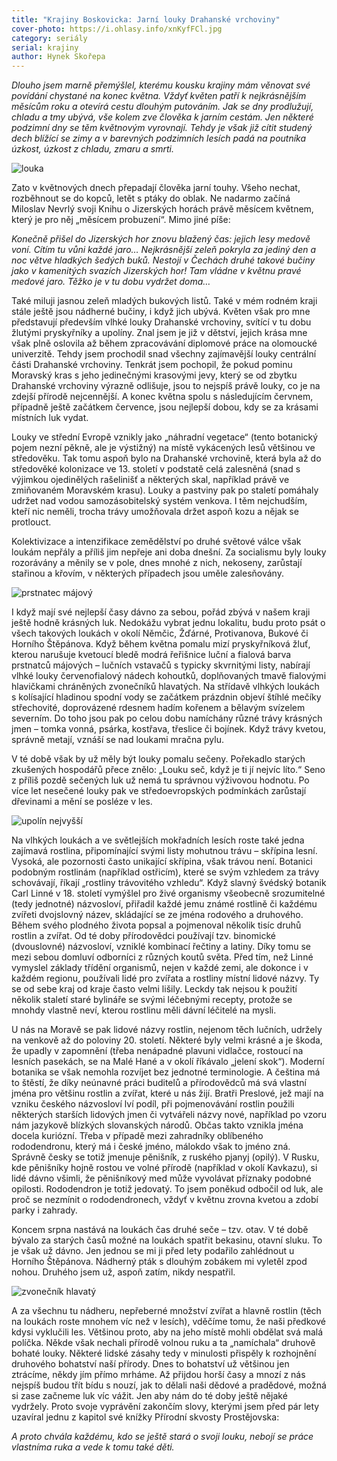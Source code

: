 ```yaml
---
title: "Krajiny Boskovicka: Jarní louky Drahanské vrchoviny"
cover-photo: https://i.ohlasy.info/xnKyfFCl.jpg
category: seriály
serial: krajiny
author: Hynek Skořepa
---
```


*Dlouho jsem marně přemýšlel, kterému kousku krajiny mám věnovat své povídání chystané na konec května. Vždyť květen patří k nejkrásnějším měsícům roku a otevírá cestu dlouhým putováním. Jak se dny prodlužují, chladu a tmy ubývá, vše kolem zve člověka k jarním cestám. Jen některé podzimní dny se těm květnovým vyrovnají. Tehdy je však již cítit studený dech blížící se zimy a v barevných podzimních lesích padá na poutníka úzkost, úzkost z chladu, zmaru a smrti.*

<img src="https://i.ohlasy.info/xnKyfFC.jpg" alt="louka" class="img-responsive">

Zato v květnových dnech přepadají člověka jarní touhy. Všeho nechat, rozběhnout se do kopců, letět s ptáky do oblak. Ne nadarmo začíná Miloslav Nevrlý svoji Knihu o Jizerských horách právě měsícem květnem, který je pro něj „měsícem probuzení“. Mimo jiné píše:

*Konečně přišel do Jizerských hor znovu blažený čas: jejich lesy medově voní. Cítím tu vůni každé jaro… Nejkrásnější zeleň pokryla za jediný den a noc větve hladkých šedých buků. Nestojí v Čechách druhé takové bučiny jako v kamenitých svazích Jizerských hor! Tam vládne v květnu pravé medové jaro. Těžko je v tu dobu vydržet doma…*

Také miluji jasnou zeleň mladých bukových listů. Také v mém rodném kraji stále ještě jsou nádherné bučiny, i když jich ubývá. Květen však pro mne představují především vlhké louky Drahanské vrchoviny, svítící v tu dobu žlutými pryskyřníky a upolíny. Znal jsem je již v dětství, jejich krása mne však plně oslovila až během zpracovávání diplomové práce na olomoucké univerzitě. Tehdy jsem prochodil snad všechny zajímavější louky centrální části Drahanské vrchoviny. Tenkrát jsem pochopil, že pokud pominu Moravský kras s jeho jedinečnými krasovými jevy, který se od zbytku Drahanské vrchoviny výrazně odlišuje, jsou to nejspíš právě louky, co je na zdejší přírodě nejcennější. A konec května spolu s následujícím červnem, případně ještě začátkem července, jsou nejlepší dobou, kdy se za krásami místních luk vydat.

Louky ve střední Evropě vznikly jako „náhradní vegetace“ (tento botanický pojem nezní pěkně, ale je výstižný) na místě vykácených lesů většinou ve středověku. Tak tomu aspoň bylo na Drahanské vrchovině, která byla až do středověké kolonizace ve 13. století v podstatě celá zalesněná (snad s výjimkou ojedinělých rašelinišť a některých skal, například právě ve zmiňovaném Moravském krasu). Louky a pastviny pak po staletí pomáhaly udržet nad vodou samozásobitelský systém venkova. I těm nejchudším, kteří nic neměli, trocha trávy umožňovala držet aspoň kozu a nějak se protlouct.

Kolektivizace a intenzifikace zemědělství po druhé světové válce však loukám nepřály a příliš jim nepřeje ani doba dnešní. Za socialismu byly louky rozorávány a měnily se v pole, dnes mnohé z nich, nekoseny, zarůstají stařinou a křovím, v některých případech jsou uměle zalesňovány.

<img src="https://i.ohlasy.info/5afuv7P.jpg" alt="prstnatec májový" class="img-responsive">

I když mají své nejlepší časy dávno za sebou, pořád zbývá v našem kraji ještě hodně krásných luk. Nedokážu vybrat jednu lokalitu, budu proto psát o všech takových loukách v okolí Němčic, Žďárné, Protivanova, Bukové či Horního Štěpánova. Když během května pomalu mizí pryskyřníková žluť, kterou narušuje kvetoucí bledě modrá řeřišnice luční a fialová barva prstnatců májových – lučních vstavačů s typicky skvrnitými listy, nabírají vlhké louky červenofialový nádech kohoutků, doplňovaných tmavě fialovými hlavičkami chráněných zvonečníků hlavatých. Na střídavě vlhkých loukách s kolísající hladinou spodní vody se začátkem prázdnin objeví štíhlé mečíky střechovité, doprovázené rdesnem hadím kořenem a bělavým svízelem severním. Do toho jsou pak po celou dobu namíchány různé trávy krásných jmen – tomka vonná, psárka, kostřava, třeslice či bojínek. Když trávy kvetou, správně metají, vznáší se nad loukami mračna pylu.

V té době však by už měly být louky pomalu sečeny. Pořekadlo starých zkušených hospodářů přece znělo: „Louku seč, když je ti jí nejvíc líto.“ Seno z příliš pozdě sečených luk už nemá tu správnou výživovou hodnotu. Po více let nesečené louky pak ve středoevropských podmínkách zarůstají dřevinami a mění se posléze v les.

<img src="https://i.ohlasy.info/rweJU0l.jpg" alt="upolín nejvyšší" class="img-responsive">

Na vlhkých loukách a ve světlejších mokřadních lesích roste také jedna zajímavá rostlina, připomínající svými listy mohutnou trávu – skřípina lesní.  Vysoká, ale pozornosti často unikající skřípina, však trávou není. Botanici podobným rostlinám (například ostřicím), které se svým vzhledem za trávy schovávají, říkají „rostliny trávovitého vzhledu“. Když slavný švédský botanik Carl Linné v 18. století vymýšlel pro živé organismy všeobecně srozumitelné (tedy jednotné) názvosloví, přiřadil každé jemu známé rostlině či každému zvířeti dvojslovný název, skládající se ze jména rodového a druhového. Během svého plodného života popsal a pojmenoval několik tisíc druhů rostlin a zvířat. Od té doby přírodovědci používají tzv. binomické (dvouslovné) názvosloví, vzniklé kombinací řečtiny a latiny. Díky tomu se mezi sebou domluví odborníci z různých koutů světa. Před tím, než Linné vymyslel základy třídění organismů, nejen v každé zemi, ale dokonce i v každém regionu, používali lidé pro zvířata a rostliny místní lidové názvy. Ty se od sebe kraj od kraje často velmi lišily. Leckdy tak nejsou k použití několik staletí staré bylináře se svými léčebnými recepty, protože se mnohdy vlastně neví, kterou rostlinu měli dávní léčitelé na mysli.

U nás na Moravě se pak lidové názvy rostlin, nejenom těch lučních, udržely na venkově až do poloviny 20. století. Některé byly velmi krásné a je škoda, že upadly v zapomnění (třeba nenápadné plavuni vidlačce, rostoucí na lesních pasekách, se na Malé Hané a v okolí říkávalo „jelení skok“). Moderní botanika se však nemohla rozvíjet bez jednotné terminologie. A čeština má to štěstí, že díky neúnavné práci buditelů a přírodovědců má svá vlastní jména pro většinu rostlin a zvířat, které u nás žijí. Bratři Preslové, jež mají na vzniku českého názvosloví lví podíl, při pojmenovávání rostlin použili některých starších lidových jmen či vytvářeli názvy nové, například po vzoru nám jazykově blízkých slovanských národů. Občas takto vznikla jména docela kuriózní. Třeba v případě mezi zahradníky oblíbeného rododendronu, který má i české jméno, málokdo však to jméno zná. Správně česky se totiž jmenuje pěnišník, z ruského pjanyj (opilý). V Rusku, kde pěnišníky hojně rostou ve volné přírodě (například v okolí Kavkazu), si lidé dávno všimli, že pěnišníkový med může vyvolávat příznaky podobné opilosti. Rododendron je totiž jedovatý. To jsem poněkud odbočil od luk, ale proč se nezmínit o rododendronech, vždyť v květnu zrovna kvetou a zdobí parky i zahrady.

Koncem srpna nastává na loukách čas druhé seče – tzv. otav. V té době bývalo za starých časů možné na loukách spatřit bekasinu, otavní sluku. To je však už dávno. Jen jednou se mi ji před lety podařilo zahlédnout u Horního Štěpánova. Nádherný pták s dlouhým zobákem mi vyletěl zpod nohou. Druhého jsem už, aspoň zatím, nikdy nespatřil.

<img src="https://i.ohlasy.info/EaMIlC3.jpg" alt="zvonečník hlavatý" class="img-responsive">

A za všechnu tu nádheru, nepřeberné množství zvířat a hlavně rostlin (těch na loukách roste mnohem víc než v lesích), vděčíme tomu, že naši předkové kdysi vyklučili les. Většinou proto, aby na jeho místě mohli obdělat svá malá políčka. Někde však nechali přírodě volnou ruku a ta „namíchala“ druhově bohaté louky. Některé lidské zásahy tedy v minulosti přispěly k rozhojnění druhového bohatství naší přírody. Dnes to bohatství už většinou jen ztrácíme, někdy jím přímo mrháme. Až přijdou horší časy a mnozí z nás nejspíš budou třít bídu s nouzí, jak to dělali naši dědové a pradědové, možná si zase začneme luk víc vážit. Jen aby nám do té doby ještě nějaké vydržely. Proto svoje vyprávění zakončím slovy, kterými jsem před pár lety uzavíral jednu z kapitol své knížky Přírodní skvosty Prostějovska: 

*A proto chvála každému, kdo se ještě stará o svoji louku, nebojí se práce vlastníma ruka a vede k tomu také děti.*
